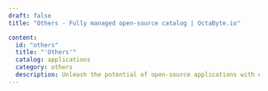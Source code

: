 ```yaml
---
draft: false
title: "Others - Fully managed open-source catalog | OctaByte.io"

content:
  id: "others"
  title: "'Others'"
  catalog: applications
  category: others
  description: Unleash the potential of open-source applications with our managed services. Whether you need content management, communication tools, or e-commerce platforms, our services ensure smooth operations, timely updates, and expert support, so you can deliver an exceptional user experience.
---
```

